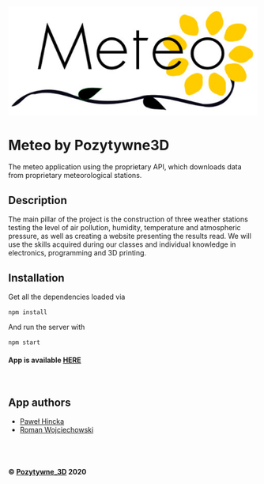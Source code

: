 <p align="center"><img src="https://github.com/Pozytywne-3D/Meteo3D-Frontend/blob/master/src/img/image.png" width="600" > </p>

# Meteo by Pozytywne3D

The meteo application using the proprietary API, which downloads data from proprietary meteorological stations.


## Description

The main pillar of the project is the construction of three weather stations testing the level of air pollution, humidity, temperature and atmospheric pressure, as well as creating a website presenting the results read. We will use the skills acquired during our classes and individual knowledge in electronics, programming and 3D printing.
<br>

## Installation

Get all the dependencies loaded via

```
npm install
```

And run the server with

```
npm start
```
#### App is available [HERE](https://meteo3d.netlify.app/)
<br>

## App authors
- [Paweł Hincka](https://github.com/phincka)
- [Roman Wojciechowski](https://github.com/romanwojciechowski)


<br><br>
#### © [Pozytywne_3D](https://3d.pozytywneinicjatywy.pl/) 2020 
